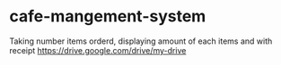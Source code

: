 # cafe-mangement-system
Taking number items orderd, displaying amount of each items and with receipt 
https://drive.google.com/drive/my-drive
